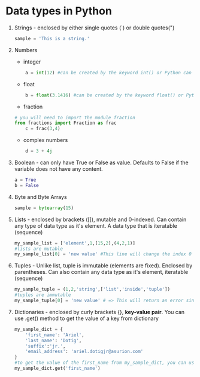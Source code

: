 # Data types in Python

1. Strings - enclosed by either single quotes (`) or double quotes(")
    ```python
    sample = 'This is a string.'
    ```
2. Numbers
    - integer
    ```python
        a = int(12) #can be created by the keyword int() or Python can infer if you input a whole number
    ```
    - float
    ```python
        b = float(3.1416) #can be created by the keyword float() or Python can infer if you input a number with decimal
    ```
    - fraction
    ```python
    # you will need to import the module fraction
    from fractions import Fraction as frac
        c = frac(3,4)
    ```
    - complex numbers
    ```python
        d = 3 + 4j
    ```
3. Boolean - can only have True or False as value. Defaults to False if the variable does not have any content.

    ```python
    a = True
    b = False
    ```
4. Byte and Byte Arrays
    ```python
    sample = bytearray(15)
    ```
5. Lists - enclosed by brackets ([]), mutable and 0-indexed. Can contain any type of data type as it's element. A data type that is iteratable (sequence)
    ```python
    my_sample_list = ['element',1,[15,2],(4,2,1)]
    #lists are mutable
    my_sample_list[0] = 'new value' #This line will change the index 0 (first) element of the list
    ```

6. Tuples - Unlike list, tuple is immutable (elements are fixed). Enclosed by parentheses. Can also contain any data type as it's element, iteratable (sequence)
    ```python
    my_sample_tuple = (1,2,'string',['list','inside','tuple'])
    #tuples are immutable
    my_sample_tuple[0] = 'new value' # => This will return an error since tuples are immutable and you cannot change the value of its element. You can only append new values using the .append() method
    ```

7. Dictionaries - enclosed by curly brackets {}, **key-value pair**. You can use .get() method to get the value of a key from dictionary
    ```python
    my_sample_dict = {
        'first_name': 'Ariel',
        'last_name': 'Dotig',
        'suffix':'jr.',
        'email_address': 'ariel.dotigjr@asurion.com'
    }
    #to get the value of the first_name from my_sample_dict, you can use below command
    my_sample_dict.get('first_name')
    ```